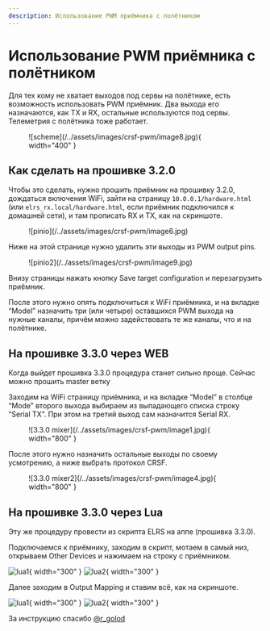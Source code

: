 ```yaml
---
description: Использование PWM приёмника с полётником
---
```

# Использование PWM приёмника с полётником
Для тех кому не хватает выходов под сервы на полётнике, есть возможность использовать PWM приёмник. Два выхода его назначаются, как TX и RX, остальные используются под сервы. Телеметрия с полётника тоже работает.

<figure markdown>
![scheme](/../assets/images/crsf-pwm/image8.jpg){ width="400" }
</figure>

## Как сделать на прошивке 3.2.0

Чтобы это сделать, нужно прошить приёмник на прошивку 3.2.0, дождаться включения WiFi, зайти на страницу ``10.0.0.1/hardware.html`` (или ``elrs_rx.local/hardware.html``, если приёмник подключился к домашней сети), и там прописать RX и TX, как на скриншоте.

<figure markdown>
![pinio](/../assets/images/crsf-pwm/image6.jpg)
</figure>

Ниже на этой странице нужно удалить эти выходы из PWM output pins.

<figure markdown>
![pinio2](/../assets/images/crsf-pwm/image9.jpg)
</figure>

Внизу страницы нажать кнопку Save target configuration и перезагрузить приёмник.

После этого нужно опять подключиться к WiFi приёмника, и на вкладке “Model” назначить три (или четыре) оставшихся PWM выхода на нужные каналы, причём можно задействовать те же каналы, что и на полётнике. 

## На прошивке 3.3.0 через WEB

Когда выйдет прошивка 3.3.0 процедура станет сильно проще. Сейчас можно прошить master ветку

Заходим на WiFi страницу приёмника, и на вкладке “Model” в столбце “Mode” второго выхода выбираем из выпадающего списка строку “Serial TX”. При этом на третий выход сам назначится Serial RX. 

<figure markdown>
![3.3.0 mixer](/../assets/images/crsf-pwm/image1.jpg){ width="800" }
</figure>

После этого нужно назначить остальные выходы по своему усмотрению, а ниже выбрать протокол CRSF. 

<figure markdown>
![3.3.0 mixer2](/../assets/images/crsf-pwm/image4.jpg){ width="800" }
</figure>

## На прошивке 3.3.0 через Lua

Эту же процедуру провести из скрипта ELRS на аппе (прошивка 3.3.0).

Подключаемся к приёмнику, заходим в скрипт, мотаем в самый низ, открываем Other Devices и нажимаем на строку с приёмником.

![lua1](/../assets/images/crsf-pwm/image7.jpg){ width="300" } ![lua2](/../assets/images/crsf-pwm/image5.jpg){ width="300" }

Далее заходим в Output Mapping и ставим всё, как на скриншоте.

![lua1](/../assets/images/crsf-pwm/image2.jpg){ width="300" } ![lua2](/../assets/images/crsf-pwm/image3.jpg){ width="300" }

За инструкцию спасибо [@r_golod](https://t.me/r_golod)